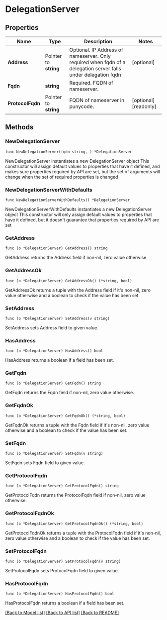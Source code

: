 # DelegationServer

## Properties

Name | Type | Description | Notes
------------ | ------------- | ------------- | -------------
**Address** | Pointer to **string** | Optional. IP Address of nameserver.  Only required when fqdn of a delegation server falls under delegation fqdn | [optional] 
**Fqdn** | **string** | Required. FQDN of nameserver. | 
**ProtocolFqdn** | Pointer to **string** | FQDN of nameserver in punycode. | [optional] [readonly] 

## Methods

### NewDelegationServer

`func NewDelegationServer(fqdn string, ) *DelegationServer`

NewDelegationServer instantiates a new DelegationServer object
This constructor will assign default values to properties that have it defined,
and makes sure properties required by API are set, but the set of arguments
will change when the set of required properties is changed

### NewDelegationServerWithDefaults

`func NewDelegationServerWithDefaults() *DelegationServer`

NewDelegationServerWithDefaults instantiates a new DelegationServer object
This constructor will only assign default values to properties that have it defined,
but it doesn't guarantee that properties required by API are set

### GetAddress

`func (o *DelegationServer) GetAddress() string`

GetAddress returns the Address field if non-nil, zero value otherwise.

### GetAddressOk

`func (o *DelegationServer) GetAddressOk() (*string, bool)`

GetAddressOk returns a tuple with the Address field if it's non-nil, zero value otherwise
and a boolean to check if the value has been set.

### SetAddress

`func (o *DelegationServer) SetAddress(v string)`

SetAddress sets Address field to given value.

### HasAddress

`func (o *DelegationServer) HasAddress() bool`

HasAddress returns a boolean if a field has been set.

### GetFqdn

`func (o *DelegationServer) GetFqdn() string`

GetFqdn returns the Fqdn field if non-nil, zero value otherwise.

### GetFqdnOk

`func (o *DelegationServer) GetFqdnOk() (*string, bool)`

GetFqdnOk returns a tuple with the Fqdn field if it's non-nil, zero value otherwise
and a boolean to check if the value has been set.

### SetFqdn

`func (o *DelegationServer) SetFqdn(v string)`

SetFqdn sets Fqdn field to given value.


### GetProtocolFqdn

`func (o *DelegationServer) GetProtocolFqdn() string`

GetProtocolFqdn returns the ProtocolFqdn field if non-nil, zero value otherwise.

### GetProtocolFqdnOk

`func (o *DelegationServer) GetProtocolFqdnOk() (*string, bool)`

GetProtocolFqdnOk returns a tuple with the ProtocolFqdn field if it's non-nil, zero value otherwise
and a boolean to check if the value has been set.

### SetProtocolFqdn

`func (o *DelegationServer) SetProtocolFqdn(v string)`

SetProtocolFqdn sets ProtocolFqdn field to given value.

### HasProtocolFqdn

`func (o *DelegationServer) HasProtocolFqdn() bool`

HasProtocolFqdn returns a boolean if a field has been set.


[[Back to Model list]](../README.md#documentation-for-models) [[Back to API list]](../README.md#documentation-for-api-endpoints) [[Back to README]](../README.md)



